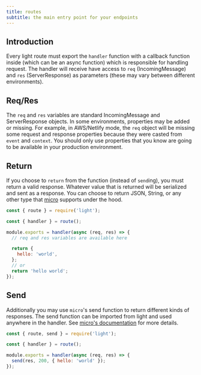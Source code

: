 ```yaml
---
title: routes
subtitle: the main entry point for your endpoints
---
```


## Introduction

Every light route must export the `handler` function with a callback function inside (which can be an async function) which is responsible for handling request. The handler will receive have access to `req` (IncomingMessage) and `res` (ServerResponse) as parameters (these may vary between different environments).

## Req/Res

The `req` and `res` variables are standard IncomingMessage and ServerResponse objects. In some environments, properties may be added or missing. For example, in AWS/Netlify mode, the `req` object will be missing some request and response properties because they were casted from `event` and `context`. You should only use properties that you know are going to be available in your production environment.

## Return

If you choose to `return` from the function (instead of `send`ing), you must return a valid response. Whatever value that is returned will be serialized and sent as a response. You can choose to return JSON, String, or any other type that [micro](https://github.com/zeit/micro) supports under the hood.

```js
const { route } = require('light');

const { handler } = route();

module.exports = handler(async (req, res) => {
  // req and res variables are available here

  return {
    hello: 'world',
  };
  // or
  return 'hello world';
});
```

## Send

Additionally you may use `micro`'s send function to return different kinds of responses. The send function can be imported from light and used anywhere in the handler. See [micro's documentation](https://github.com/zeit/micro#sendres-statuscode-data--null) for more details.

```js
const { route, send } = require('light');

const { handler } = route();

module.exports = handler(async (req, res) => {
  send(res, 200, { hello: 'world' });
});
```
